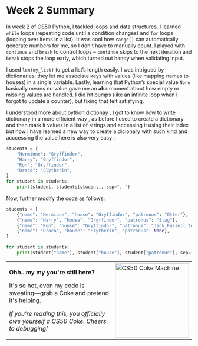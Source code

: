 # Week 2 Summary

In week 2 of CS50 Python, I tackled loops and data structures. I learned `while` loops (repeating code until a condition changes) and `for` loops (looping over items in a list). It was cool how `range()` can automatically generate numbers for me, so I don't have to manually count. I played with `continue` and `break` to control loops – `continue` skips to the next iteration and `break` stops the loop early, which turned out handy when validating input.

I used `len(my_list)` to get a list’s length easily. I was intrigued by dictionaries: they let me associate keys with values (like mapping names to houses) in a single variable. Lastly, learning that Python’s special value `None` basically means no value gave me an **aha** moment about how empty or missing values are handled. I did hit bumps (like an infinite loop when I forgot to update a counter), but fixing that felt satisfying.

I understood more about python dictionay , I got to know how to write dictionary in a more efficient way , as before I used to create a dictionary and then mark it values in a list of strings and accessing it using their index but now i have learned a new way to create a dicionary with such kind and acccessing the value here is also very easy :
```python
students = {
    "Hermione": "Gryffindor",
    "Harry": "Gryffindor",
    "Ron": "Gryffindor",
    "Draco": "Slytherin",
}
for student in students:
    print(student, students[student], sep=", ")
```

 Now, further modify the code as follows:
```python
students = [
    {"name": "Hermione", "house": "Gryffindor", "patronus": "Otter"},
    {"name": "Harry", "house": "Gryffindor", "patronus": "Stag"},
    {"name": "Ron", "house": "Gryffindor", "patronus": "Jack Russell terrier"},
    {"name": "Draco", "house": "Slytherin", "patronus": None},
]

for student in students:
    print(student["name"], student["house"], student["patronus"], sep=", ")
```

<table>
  <tr>
    <td style="vertical-align: middle;">
      <p><strong>Ohh.. my my you're still here?</strong></p>
      <p>It's so hot, even my code is sweating—grab a Coke and pretend it's helping.</p>
      <p><em>If you're reading this, you officially owe yourself a CS50 Coke. Cheers to debugging!</em></p>
    </td>
    <td>
      <img src="https://cs50.harvard.edu/python/2022/psets/2/coke/coke.png" alt="CS50 Coke Machine" width="200">
    </td>
  </tr>
</table>


